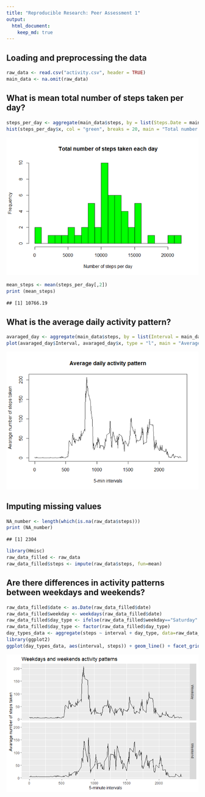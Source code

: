 ```yaml
---
title: "Reproducible Research: Peer Assessment 1"
output: 
  html_document:
    keep_md: true
---
```



## Loading and preprocessing the data


```r
raw_data <- read.csv("activity.csv", header = TRUE)
main_data <- na.omit(raw_data)
```

## What is mean total number of steps taken per day?


```r
steps_per_day <- aggregate(main_data$steps, by = list(Steps.Date = main_data$date), FUN = "sum")
hist(steps_per_day$x, col = "green", breaks = 20, main = "Total number of steps taken each day", xlab = "Number of steps per day")
```

![](PA1_template_files/figure-html/unnamed-chunk-3-1.png)<!-- -->

```r
mean_steps <- mean(steps_per_day[,2])
print (mean_steps)
```

```
## [1] 10766.19
```

## What is the average daily activity pattern?


```r
avaraged_day <- aggregate(main_data$steps, by = list(Interval = main_data$interval), FUN = "mean")
plot(avaraged_day$Interval, avaraged_day$x, type = "l", main = "Average daily activity pattern", ylab = "Avarage number of steps taken", xlab = "5-min intervals")
```

![](PA1_template_files/figure-html/unnamed-chunk-4-1.png)<!-- -->

## Imputing missing values

```r
NA_number <- length(which(is.na(raw_data$steps)))
print (NA_number)
```

```
## [1] 2304
```

```r
library(Hmisc)
raw_data_filled <- raw_data
raw_data_filled$steps <- impute(raw_data$steps, fun=mean)
```


## Are there differences in activity patterns between weekdays and weekends?


```r
raw_data_filled$date <- as.Date(raw_data_filled$date)
raw_data_filled$weekday <- weekdays(raw_data_filled$date)
raw_data_filled$day_type <- ifelse(raw_data_filled$weekday=="Saturday" |                                   raw_data_filled$weekday=="Sunday","Weekend","Weekday")
raw_data_filled$day_type <- factor(raw_data_filled$day_type)
day_types_data <- aggregate(steps ~ interval + day_type, data=raw_data_filled, mean)
library(ggplot2)
ggplot(day_types_data, aes(interval, steps)) + geom_line() + facet_grid(day_type ~ .) + xlab("5-minute intervals") + ylab("Avarage number of steps taken") + ggtitle("Weekdays and weekends activity patterns")
```

![](PA1_template_files/figure-html/unnamed-chunk-6-1.png)<!-- -->
